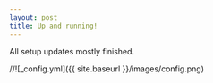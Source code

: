 ```yaml
---
layout: post
title: Up and running!
---
```


All setup updates mostly finished.

//![_config.yml]({{ site.baseurl }}/images/config.png)

